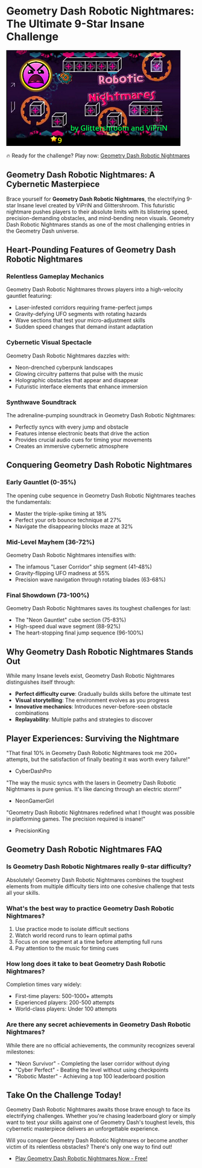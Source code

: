 # Geometry Dash Robotic Nightmares: The Ultimate 9-Star Insane Challenge

![Geometry Dash Robotic Nightmares](https://raw.githubusercontent.com/geometry-games/geometry-dash-robotic-nightmares/refs/heads/main/geometry-dash-robotic-nightmares.png "Geometry Dash Robotic Nightmares")

🔥 Ready for the challenge? Play now: [Geometry Dash Robotic Nightmares](https://geometrydashgames.com/geometry-dash-robotic-nightmares/ "Geometry Dash Robotic Nightmares")

## Geometry Dash Robotic Nightmares: A Cybernetic Masterpiece

Brace yourself for **Geometry Dash Robotic Nightmares**, the electrifying 9-star Insane level created by ViPriN and Glittershroom. This futuristic nightmare pushes players to their absolute limits with its blistering speed, precision-demanding obstacles, and mind-bending neon visuals. Geometry Dash Robotic Nightmares stands as one of the most challenging entries in the Geometry Dash universe.

## Heart-Pounding Features of Geometry Dash Robotic Nightmares

### Relentless Gameplay Mechanics
Geometry Dash Robotic Nightmares throws players into a high-velocity gauntlet featuring:
- Laser-infested corridors requiring frame-perfect jumps
- Gravity-defying UFO segments with rotating hazards
- Wave sections that test your micro-adjustment skills
- Sudden speed changes that demand instant adaptation

### Cybernetic Visual Spectacle
Geometry Dash Robotic Nightmares dazzles with:
- Neon-drenched cyberpunk landscapes
- Glowing circuitry patterns that pulse with the music
- Holographic obstacles that appear and disappear
- Futuristic interface elements that enhance immersion

### Synthwave Soundtrack
The adrenaline-pumping soundtrack in Geometry Dash Robotic Nightmares:
- Perfectly syncs with every jump and obstacle
- Features intense electronic beats that drive the action
- Provides crucial audio cues for timing your movements
- Creates an immersive cybernetic atmosphere

## Conquering Geometry Dash Robotic Nightmares

### Early Gauntlet (0-35%)
The opening cube sequence in Geometry Dash Robotic Nightmares teaches the fundamentals:
- Master the triple-spike timing at 18%
- Perfect your orb bounce technique at 27%
- Navigate the disappearing blocks maze at 32%

### Mid-Level Mayhem (36-72%)
Geometry Dash Robotic Nightmares intensifies with:
- The infamous "Laser Corridor" ship segment (41-48%)
- Gravity-flipping UFO madness at 55%
- Precision wave navigation through rotating blades (63-68%)

### Final Showdown (73-100%)
Geometry Dash Robotic Nightmares saves its toughest challenges for last:
- The "Neon Gauntlet" cube section (75-83%)
- High-speed dual wave segment (88-92%)
- The heart-stopping final jump sequence (96-100%)

## Why Geometry Dash Robotic Nightmares Stands Out

While many Insane levels exist, Geometry Dash Robotic Nightmares distinguishes itself through:
- **Perfect difficulty curve**: Gradually builds skills before the ultimate test
- **Visual storytelling**: The environment evolves as you progress
- **Innovative mechanics**: Introduces never-before-seen obstacle combinations
- **Replayability**: Multiple paths and strategies to discover

## Player Experiences: Surviving the Nightmare

"That final 10% in Geometry Dash Robotic Nightmares took me 200+ attempts, but the satisfaction of finally beating it was worth every failure!"  
- CyberDashPro

"The way the music syncs with the lasers in Geometry Dash Robotic Nightmares is pure genius. It's like dancing through an electric storm!"  
- NeonGamerGirl

"Geometry Dash Robotic Nightmares redefined what I thought was possible in platforming games. The precision required is insane!"  
- PrecisionKing

## Geometry Dash Robotic Nightmares FAQ

### Is Geometry Dash Robotic Nightmares really 9-star difficulty?
Absolutely! Geometry Dash Robotic Nightmares combines the toughest elements from multiple difficulty tiers into one cohesive challenge that tests all your skills.

### What's the best way to practice Geometry Dash Robotic Nightmares?
1. Use practice mode to isolate difficult sections  
2. Watch world record runs to learn optimal paths  
3. Focus on one segment at a time before attempting full runs  
4. Pay attention to the music for timing cues

### How long does it take to beat Geometry Dash Robotic Nightmares?
Completion times vary widely:
- First-time players: 500-1000+ attempts
- Experienced players: 200-500 attempts
- World-class players: Under 100 attempts

### Are there any secret achievements in Geometry Dash Robotic Nightmares?
While there are no official achievements, the community recognizes several milestones:
- "Neon Survivor" - Completing the laser corridor without dying
- "Cyber Perfect" - Beating the level without using checkpoints
- "Robotic Master" - Achieving a top 100 leaderboard position

## Take On the Challenge Today!

Geometry Dash Robotic Nightmares awaits those brave enough to face its electrifying challenges. Whether you're chasing leaderboard glory or simply want to test your skills against one of Geometry Dash's toughest levels, this cybernetic masterpiece delivers an unforgettable experience.

Will you conquer Geometry Dash Robotic Nightmares or become another victim of its relentless obstacles? There's only one way to find out!

- [Play Geometry Dash Robotic Nightmares Now - Free!](https://geometrydashgames.com/geometry-dash-robotic-nightmares/ "Geometry Dash Robotic Nightmares")
